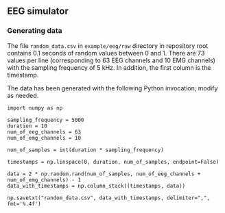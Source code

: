 ## EEG simulator

### Generating data

The file `random_data.csv` in `example/eeg/raw` directory in repository root contains 0.1 seconds of random values
between 0 and 1. There are 73 values per line (corresponding to 63 EEG channels and 10 EMG channels) with the sampling
frequency of 5 kHz. In addition, the first column is the timestamp.

The data has been generated with the following Python invocation; modify as needed.

```
import numpy as np

sampling_frequency = 5000
duration = 10
num_of_eeg_channels = 63
num_of_emg_channels = 10

num_of_samples = int(duration * sampling_frequency)

timestamps = np.linspace(0, duration, num_of_samples, endpoint=False)

data = 2 * np.random.rand(num_of_samples, num_of_eeg_channels + num_of_emg_channels) - 1
data_with_timestamps = np.column_stack((timestamps, data))

np.savetxt("random_data.csv", data_with_timestamps, delimiter=",", fmt='%.4f')
```
